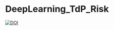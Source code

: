 # DeepLearning_TdP_Risk
[![DOI](https://zenodo.org/badge/490472039.svg)](https://zenodo.org/badge/latestdoi/490472039)
